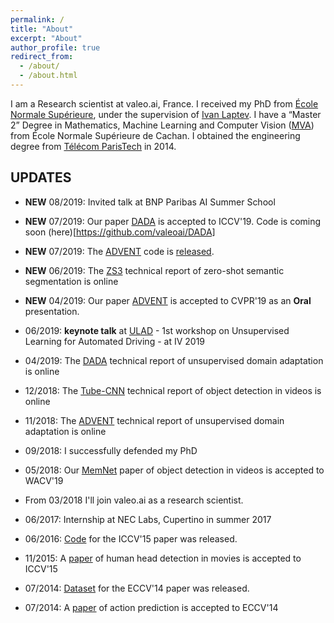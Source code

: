 ```yaml
---
permalink: /
title: "About"
excerpt: "About"
author_profile: true
redirect_from: 
  - /about/
  - /about.html
---
```

I am a Research scientist at valeo.ai, France. I received my PhD from [École Normale Supérieure](http://www.ens.fr/en), under the supervision of [Ivan Laptev](https://www.di.ens.fr/~laptev). I have a “Master 2” Degree in Mathematics, Machine Learning and Computer Vision ([MVA](http://math.ens-paris-saclay.fr/version-francaise/formations/master-mva/)) from École Normale Supérieure de Cachan. I obtained the engineering degree from [Télécom ParisTech](https://en.wikipedia.org/wiki/T%C3%A9l%C3%A9com_ParisTech) in 2014.

## UPDATES

* **NEW** 08/2019: Invited talk at BNP Paribas AI Summer School

* **NEW** 07/2019: Our paper [DADA](https://arxiv.org/abs/1904.01886) is accepted to ICCV'19. Code is coming soon (here)[https://github.com/valeoai/DADA]

* **NEW** 07/2019: The [ADVENT](https://arxiv.org/abs/1811.12833) code is [released](https://github.com/valeoai/ADVENT).

* **NEW** 06/2019: The [ZS3](https://arxiv.org/abs/1906.00817) technical report of zero-shot semantic segmentation is online

* **NEW** 04/2019: Our paper [ADVENT](https://arxiv.org/abs/1811.12833) is accepted to CVPR'19 as an **Oral** presentation.

* 06/2019: **keynote talk** at [ULAD](http://intelligent-vehicles.org/ulad-2019) - 1st workshop on Unsupervised Learning for Automated Driving - at IV 2019

* 04/2019: The [DADA](https://arxiv.org/abs/1904.01886) technical report of unsupervised domain adaptation is online

* 12/2018: The [Tube-CNN](https://arxiv.org/abs/1812.02619) technical report of object detection in videos is online

* 11/2018: The [ADVENT](https://arxiv.org/abs/1811.12833) technical report of unsupervised domain adaptation is online

* 09/2018: I successfully defended my PhD

* 05/2018: Our [MemNet](https://arxiv.org/abs/1803.10861) paper of object detection in videos is accepted to WACV'19

* From 03/2018 I'll join valeo.ai as a research scientist.

* 06/2017: Internship at NEC Labs, Cupertino in summer 2017

* 06/2016: [Code](https://github.com/aosokin/cnn_head_detection) for the ICCV'15 paper was released.

* 11/2015: A [paper](https://www.di.ens.fr/willow/research/headdetection/) of human head detection in movies is accepted to ICCV'15

* 07/2014: [Dataset](https://www.di.ens.fr/willow/research/actionsfromscenes/SUNAction.zip) for the ECCV'14 paper was released.

* 07/2014: A [paper](https://www.di.ens.fr/willow/research/actionsfromscenes) of action prediction is accepted to ECCV'14

